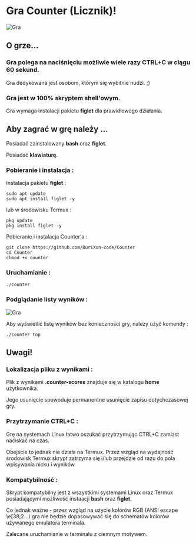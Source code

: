 # Gra Counter (Licznik)!
![Gra](/tree/Zdjęcia/Counter0.png)
## O grze...

### Gra polega na naciśnięciu możliwie wiele razy CTRL+C w ciągu 60 sekund.

Gra dedykowana jest osobom, którym się wybitnie nudzi. ;)


### Gra jest w 100% skryptem shell'owym.

Gra wymaga instalacji pakietu **figlet** dla prawidłowego działania.

## Aby zagrać w grę należy ...

Posiadać zainstalowany **bash** oraz **figlet**.

Posiadać **klawiaturę**.

### Pobieranie i instalacja :
Instalacja pakietu **figlet** :
```
sudo apt update
sudo apt install figlet -y
```
lub w środowisku Termux :
```
pkg update
pkg install figlet -y
```
Pobieranie i instalacja Counter'a :
```
git clone https://github.com/BuriXon-code/Counter
cd Counter
chmod +x counter
```
### Uruchamianie :
```
./counter
```

### Podglądanie listy wyników :
![Gra](/tree/Zdjęcia/Counter1.png)

Aby wyświetlić listę wyników bez konieczności gry, należy użyć komendy :
```
./counter top
```
## Uwagi!
### Lokalizacja pliku z wynikami :
Plik z wynikami **.counter-scores** znajduje się w katalogu **home** użytkownika.

Jego usunięcie spowoduje permanentne usunięcie zapisu dotychczasowej gry.
### Przytrzymanie CTRL+C :
Grę na systemach Linux łatwo oszukać przytrzymując CTRL+C zamiast naciskać na czas.

Obejście to jednak nie działa na Termux. Przez wzgląd na wydajność środowisk Termux skrypt zatrzyma się i/lub przejdzie od razu do pola wpisywania nicku i wyników.
### Kompatybilność :
Skrypt kompatybilny jest z wszystkimi systemami Linux oraz Termux posiadającymi możliwość instaacji **bash** oraz **figlet**.

Co jednak ważne - przez wzgląd na użycie kolorów RGB (ANSI escape \e[38;2...) gra nie będzie dopasowywać się do schematów kolorów używanego emulatora terminala.

Zalecane uruchamianie w terminalu z ciemnym motywem.


